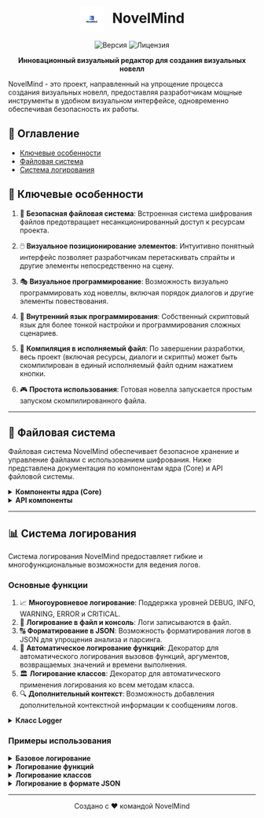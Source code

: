 # 

<h1 align="center">
  <img src="./Assets/logo.jpg" alt="NovelMind Icon" width="50" height="50" style="vertical-align: middle; margin-right: 10px;">
  NovelMind
</h1>
<p align="center">
  <img src="https://img.shields.io/badge/версия-1.0.0-blue.svg" alt="Версия">
  <img src="https://img.shields.io/badge/лицензия-MIT-green.svg" alt="Лицензия">
</p>

<p align="center">
  <strong>Инновационный визуальный редактор для создания визуальных новелл</strong>
</p>

NovelMind - это проект, направленный на упрощение процесса создания визуальных новелл, предоставляя разработчикам мощные инструменты в удобном визуальном интерфейсе, одновременно обеспечивая безопасность их работы.

## 📑 Оглавление

- [Ключевые особенности](#-ключевые-особенности)
- [Файловая система](#-файловая-система)
- [Система логирования](#-система-логирования)

## 🌟 Ключевые особенности

1. 🔐 **Безопасная файловая система**: Встроенная система шифрования файлов предотвращает несанкционированный доступ к ресурсам проекта.

2. 🖱️ **Визуальное позиционирование элементов**: Интуитивно понятный интерфейс позволяет разработчикам перетаскивать спрайты и другие элементы непосредственно на сцену.

3. 🎭 **Визуальное программирование**: Возможность визуально программировать ход новеллы, включая порядок диалогов и другие элементы повествования.

4. 🔧 **Внутренний язык программирования**: Собственный скриптовый язык для более тонкой настройки и программирования сложных сценариев.

5. 🚀 **Компиляция в исполняемый файл**: По завершении разработки, весь проект (включая ресурсы, диалоги и скрипты) может быть скомпилирован в единый исполняемый файл одним нажатием кнопки.

6. 🎮 **Простота использования**: Готовая новелла запускается простым запуском скомпилированного файла.

---

## 📁 Файловая система

Файловая система NovelMind обеспечивает безопасное хранение и управление файлами с использованием шифрования. Ниже представлена документация по компонентам ядра (Core) и API файловой системы.

<details>
<summary><strong>Компоненты ядра (Core)</strong></summary>

### Компоненты ядра (Core)

Основные компоненты включают следующие модули:

1. **Шифрование** (`encryption.py`)
   - Класс: `AdvancedEncryptor`
     - Методы: `__init__`, `_load_or_generate_key`, `_derive_key`, `encrypt`, `decrypt`

2. **Обработчик файлов** (`file_handler.py`)
   - Класс: `SecureFileHandler`
     - Методы: `__init__`, `add_file`, `read_file`, `delete_file`, `list_files`

3. **Инициализатор файловой системы** (`initializer.py`)
   - Класс: `FileSystemInitializer`
     - Методы: `__init__`, `initialize`, `_initialize_encryption`, `_create_empty_index`

4. **Безопасное хранилище** (`storage.py`)
   - Класс: `SecureStorage`
     - Методы: `__init__`, `_load_index`, `_save_index`, `add_file`, `get_file_path`, `remove_file`, `list_files`

5. **Вспомогательные функции** (`utils.py`)
   - Функции: `create_directory_if_not_exists`, `is_valid_path`

</details>

<details>
<summary><strong>API компоненты</strong></summary>

### API компоненты

API компоненты предоставляют высокоуровневые операции для управления файлами и развертывания системы:

1. **Файловые операции** (`file_operations.py`)
   - Класс: `FileOperations`
     - Методы: `__init__`, `add_file`, `read_file`, `delete_file`, `list_files`

2. **Системные операции** (`system_operations.py`)
   - Класс: `SystemOperations`
     - Методы: `deploy`

</details>

---

## 📊 Система логирования

Система логирования NovelMind предоставляет гибкие и многофункциональные возможности для ведения логов.

### Основные функции

1. 📈 **Многоуровневое логирование**: Поддержка уровней DEBUG, INFO, WARNING, ERROR и CRITICAL.
2. 📁 **Логирование в файл и консоль**: Логи записываются в файл.
3. 🔠 **Форматирование в JSON**: Возможность форматирования логов в JSON для упрощения анализа и парсинга.
4. 🔄 **Автоматическое логирование функций**: Декоратор для автоматического логирования вызовов функций, аргументов, возвращаемых значений и времени выполнения.
5. 🏛️ **Логирование классов**: Декоратор для автоматического применения логирования ко всем методам класса.
6. 🔍 **Дополнительный контекст**: Возможность добавления дополнительной контекстной информации к сообщениям логов.

<details>
<summary><strong>Класс Logger</strong></summary>

### Класс Logger

```python
Logger(log_file: str = 'app.log', use_json: bool = False)
```

#### Методы

- Методы логирования:
  - `debug(message: str, extra: Dict[str, Any] = None)`
  - `info(message: str, extra: Dict[str, Any] = None)`
  - `warning(message: str, extra: Dict[str, Any] = None)`
  - `error(message: str, extra: Dict[str, Any] = None)`
  - `critical(message: str, extra: Dict[str, Any] = None)`

- Методы-декораторы:
  - `log_function() -> Callable[[Callable], Callable]`
  - `log_class() -> Callable[[Type], Type]`

- Внутренние методы:
  - `_setup_logger(log_file: str, use_json: bool) -> logging.Logger`
  - `_log_function(func: Callable) -> Callable`
  - `_log(level: str, message: str, extra: Dict[str, Any] = None)`

#### Класс JsonFormatter

Внутренний класс, который форматирует записи логов как JSON строки.

</details>

### Примеры использования

<details>
<summary><strong>Базовое логирование</strong></summary>

```python
logger = Logger()
logger.info("Приложение запущено")
logger.error("Произошла ошибка", extra={"error_code": 500})
```
</details>

<details>
<summary><strong>Логирование функций</strong></summary>

```python
logger = Logger()

@logger.log_function()
def example_function(a, b):
    return a + b

result = example_function(3, 4)
```
</details>

<details>
<summary><strong>Логирование классов</strong></summary>

```python
logger = Logger()

@logger.log_class()
class ExampleClass:
    def method1(self):
        pass

    def method2(self, x):
        return x * 2

obj = ExampleClass()
obj.method1()
obj.method2(5)
```
</details>

<details>
<summary><strong>Логирование в формате JSON</strong></summary>

```python
json_logger = Logger(use_json=True)
json_logger.info("Это лог в формате JSON", extra={"user_id": 123})
```
</details>

---

<p align="center">
  Создано с ❤️ командой NovelMind
</p>